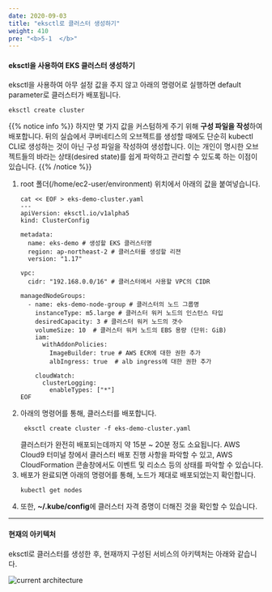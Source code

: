 ```yaml
---
date: 2020-09-03
title: "eksctl로 클러스터 생성하기"
weight: 410
pre: "<b>5-1  </b>"
---
```


#### eksctl을 사용하여 EKS 클러스터 생성하기

eksctl을 사용하여 아무 설정 값을 주지 않고 아래의 명령어로 실행하면 default parameter로 클러스터가 배포됩니다.
```
eksctl create cluster
```
{{% notice info %}}
하지만 몇 가지 값을 커스텀하게 주기 위해 **구성 파일을 작성**하여 배포합니다. 뒤의 실습에서 쿠버네티스의 오브젝트를 생성할 때에도 단순히 kubectl CLI로 생성하는 것이 아닌 구성 파일을 작성하여 생성합니다. 이는 개인이 명시한 오브젝트들의 바라는 상태(desired state)를 쉽게 파악하고 관리할 수 있도록 하는 이점이 있습니다.
{{% /notice %}}

1. root 폴더(/home/ec2-user/environment) 위치에서 아래의 값을 붙여넣습니다.
    ```
    cat << EOF > eks-demo-cluster.yaml
    ---
    apiVersion: eksctl.io/v1alpha5
    kind: ClusterConfig

    metadata:
      name: eks-demo # 생성할 EKS 클러스터명
      region: ap-northeast-2 # 클러스터를 생성할 리젼
      version: "1.17"
    
    vpc:
      cidr: "192.168.0.0/16" # 클러스터에서 사용할 VPC의 CIDR
    
    managedNodeGroups:
      - name: eks-demo-node-group # 클러스터의 노드 그룹명
        instanceType: m5.large # 클러스터 워커 노드의 인스턴스 타입
        desiredCapacity: 3 # 클러스터 워커 노드의 갯수
        volumeSize: 10  # 클러스터 워커 노드의 EBS 용량 (단위: GiB)
        iam:
          withAddonPolicies:
            ImageBuilder: true # AWS ECR에 대한 권한 추가
            albIngress: true  # alb ingress에 대한 권한 추가
        
        cloudWatch:
          clusterLogging:
            enableTypes: ["*"]
    EOF
    ```
2. 아래의 명령어를 통해, 클러스터를 배포합니다.
   ```
    eksctl create cluster -f eks-demo-cluster.yaml
    ```
    클러스터가 완전히 배포되는데까지 약 15분 ~ 20분 정도 소요됩니다. AWS Cloud9 터미널 창에서 클러스터 배포 진행 사항을 파악할 수 있고, AWS CloudFormation 콘솔창에서도 이벤트 및 리소스 등의 상태를 파악할 수 있습니다. 
3. 배포가 완료되면 아래의 명령어를 통해, 노드가 제대로 배포되었는지 확인합니다.
    ```
    kubectl get nodes 
    ```
4. 또한, **~/.kube/config**에 클러스터 자격 증명이 더해진 것을 확인할 수 있습니다.

* * *

#### 현재의 아키텍처
eksctl로 클러스터를 생성한 후, 현재까지 구성된 서비스의 아키텍처는 아래와 같습니다.

![current architecture](/images/eks_launch/current-architecture.svg)